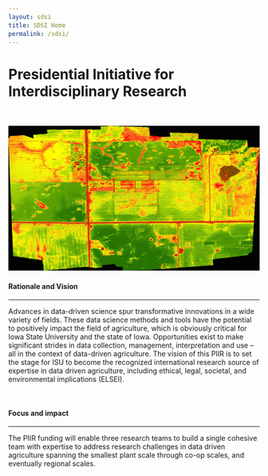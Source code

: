 ```yaml
---
layout: sdsi
title: SDSI Home
permalink: /sdsi/
---
```


<h1>Presidential Initiative for Interdisciplinary Research</h1>
<br>
<br>
<img src="/img/sdsi/field2_ndvi.png" />

<h4>Rationale and Vision</h4>
<hr>
<p>
Advances in data-driven science spur transformative innovations in a wide variety of fields. These data science methods and tools have the potential to positively impact the field of agriculture, which is obviously critical for Iowa State University and the state of Iowa. Opportunities exist to make significant strides in data collection, management, interpretation and use – all in the context of data-driven agriculture. The vision of this PIIR is to set the stage for ISU to become the recognized international research source of expertise in data driven agriculture, including ethical, legal, societal, and environmental implications (ELSEI).
</p>

<br>
<h4>Focus and impact</h4>
<hr>
<p>
The PIIR funding will enable three research teams to build a single cohesive team with expertise to address research challenges in data driven agriculture spanning the smallest plant scale through co-op scales, and eventually regional scales.
</P>
